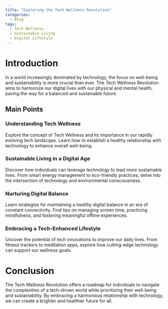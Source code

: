 ```yaml
---
title: "Exploring the Tech Wellness Revolution"
categories:
  - Blog
tags:
  - Tech Wellness
  - Sustainable Living
  - Digital Lifestyle
---
```


# Introduction
In a world increasingly dominated by technology, the focus on well-being and sustainability is more crucial than ever. The Tech Wellness Revolution aims to harmonize our digital lives with our physical and mental health, paving the way for a balanced and sustainable future.

## Main Points
### Understanding Tech Wellness
Explore the concept of Tech Wellness and its importance in our rapidly evolving tech landscape. Learn how to establish a healthy relationship with technology to enhance overall well-being.

### Sustainable Living in a Digital Age
Discover how individuals can leverage technology to lead more sustainable lives. From smart energy management to eco-friendly practices, delve into the intersection of technology and environmental consciousness.

### Nurturing Digital Balance
Learn strategies for maintaining a healthy digital balance in an era of constant connectivity. Find tips on managing screen time, practicing mindfulness, and fostering meaningful offline experiences.

### Embracing a Tech-Enhanced Lifestyle
Uncover the potential of tech innovations to improve our daily lives. From fitness trackers to meditation apps, explore how cutting-edge technology can support our wellness goals.

# Conclusion
The Tech Wellness Revolution offers a roadmap for individuals to navigate the complexities of a tech-driven world while prioritizing their well-being and sustainability. By embracing a harmonious relationship with technology, we can create a brighter and healthier future for all.